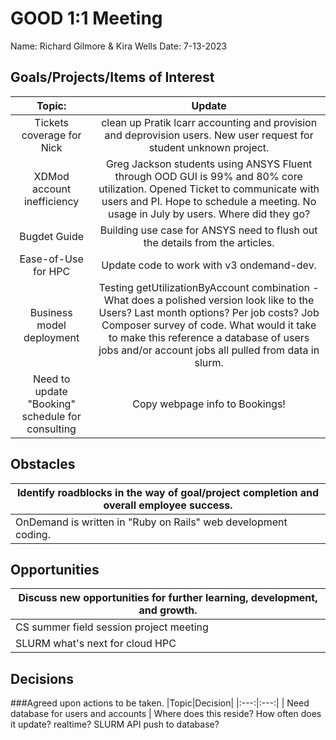 # GOOD 1:1 Meeting 
Name: Richard Gilmore & Kira Wells
Date: 7-13-2023
## Goals/Projects/Items of Interest 
|Topic:|Update|
|:---:|:---:| 
| Tickets coverage for Nick | clean up Pratik lcarr accounting and provision and deprovision users. New user request for student unknown project.
| XDMod account inefficiency | Greg Jackson students using ANSYS Fluent through OOD GUI is 99% and 80% core utilization. Opened Ticket to communicate with users and PI. Hope to schedule a meeting. No usage in July by users. Where did they go?
|Bugdet Guide| Building use case for ANSYS need to flush out the details from the articles.
|Ease-of-Use for HPC| Update code to work with v3 ondemand-dev.  |
| Business model deployment | Testing getUtilizationByAccount combination - What does a polished version look like to the Users? Last month options? Per job costs? Job Composer survey of code. What would it take to make this reference a database of users jobs and/or account jobs all pulled from data in slurm.
| Need to update "Booking" schedule for consulting | Copy webpage info to Bookings!

## Obstacles
|Identify roadblocks in the way of goal/project completion and overall employee success.|
|---|
|OnDemand is written in "Ruby on Rails" web development coding.| Need to find learn material to get up to speed on Ruby coding practices. 

## Opportunities 
|Discuss new opportunities for further learning, development, and growth.|
|---|
|CS summer field session project meeting | Need to test code from repo and update code for final published repo. Write abstract for SME paper next year!!
| SLURM what's next for cloud HPC | Mike's comments on what does the CLOUD need to function for users and admin. SLURM may not be the tool. What's the next job submission software when scheduling is no longer needed only account tracking, resource request options, HPC Cloud provider, etc. 

## Decisions
###Agreed upon actions to be taken.
|Topic|Decision|
|:---:|:---:|
| Need database for users and accounts | Where does this reside? How often does it update? realtime? SLURM API push to database?
